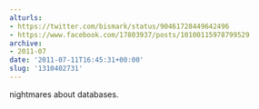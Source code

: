 ```yaml
---
alturls:
- https://twitter.com/bismark/status/90461728449642496
- https://www.facebook.com/17803937/posts/10100115978799529
archive:
- 2011-07
date: '2011-07-11T16:45:31+00:00'
slug: '1310402731'
---
```


nightmares about databases.

